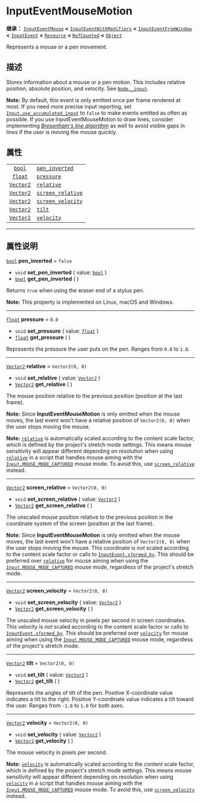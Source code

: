 <!-- ⚠ 请勿编辑本文件 ⚠ -->
<!-- 本文档使用脚本从 WeDot 引擎源码仓库生成。 -->
<!-- 生成脚本：https://github.com/WeDot-Engine/WeDot/tree/4.3/doc/tools/make_md.py； -->
<!-- 原文件：https://github.com/WeDot-Engine/WeDot/tree/4.3/doc/classes/InputEventMouseMotion.xml。 -->

<div id="_class_inputeventmousemotion"></div>

# InputEventMouseMotion

**继承：** [`InputEventMouse`](class_inputeventmouse.md) **<** [`InputEventWithModifiers`](class_inputeventwithmodifiers.md) **<** [`InputEventFromWindow`](class_inputeventfromwindow.md) **<** [`InputEvent`](class_inputevent.md) **<** [`Resource`](class_resource.md) **<** [`RefCounted`](class_refcounted.md) **<** [`Object`](class_object.md)

Represents a mouse or a pen movement.

## 描述

Stores information about a mouse or a pen motion. This includes relative position, absolute position, and velocity. See [`Node._input`](#class_node_private_method__input).

 **Note:** By default, this event is only emitted once per frame rendered at most. If you need more precise input reporting, set [`Input.use_accumulated_input`](#class_input_property_use_accumulated_input) to `false` to make events emitted as often as possible. If you use InputEventMouseMotion to draw lines, consider implementing [*Bresenham's line algorithm*](https://en.wikipedia.org/wiki/Bresenham%27s_line_algorithm) as well to avoid visible gaps in lines if the user is moving the mouse quickly.

## 属性

|||
|:-:|:--|
| [`bool`](class_bool.md)       | [`pen_inverted`](#class_inputeventmousemotion_property_pen_inverted)       | ``false``         |
| [`float`](class_float.md)     | [`pressure`](#class_inputeventmousemotion_property_pressure)               | ``0.0``           |
| [`Vector2`](class_vector2.md) | [`relative`](#class_inputeventmousemotion_property_relative)               | ``Vector2(0, 0)`` |
| [`Vector2`](class_vector2.md) | [`screen_relative`](#class_inputeventmousemotion_property_screen_relative) | ``Vector2(0, 0)`` |
| [`Vector2`](class_vector2.md) | [`screen_velocity`](#class_inputeventmousemotion_property_screen_velocity) | ``Vector2(0, 0)`` |
| [`Vector2`](class_vector2.md) | [`tilt`](#class_inputeventmousemotion_property_tilt)                       | ``Vector2(0, 0)`` |
| [`Vector2`](class_vector2.md) | [`velocity`](#class_inputeventmousemotion_property_velocity)               | ``Vector2(0, 0)`` |

<!-- rst-class:: classref-section-separator -->

---

## 属性说明

<div id="_class_inputeventmousemotion_property_pen_inverted"></div>

[`bool`](class_bool.md) **pen_inverted** = ``false`` <div id="class_inputeventmousemotion_property_pen_inverted"></div>

- `void` **set_pen_inverted** ( value: [`bool`](class_bool.md) )
- [`bool`](class_bool.md) **get_pen_inverted** ( )

Returns `true` when using the eraser end of a stylus pen.

 **Note:** This property is implemented on Linux, macOS and Windows.

<!-- rst-class:: classref-item-separator -->

---

<div id="_class_inputeventmousemotion_property_pressure"></div>

[`float`](class_float.md) **pressure** = ``0.0`` <div id="class_inputeventmousemotion_property_pressure"></div>

- `void` **set_pressure** ( value: [`float`](class_float.md) )
- [`float`](class_float.md) **get_pressure** ( )

Represents the pressure the user puts on the pen. Ranges from `0.0` to `1.0`.

<!-- rst-class:: classref-item-separator -->

---

<div id="_class_inputeventmousemotion_property_relative"></div>

[`Vector2`](class_vector2.md) **relative** = ``Vector2(0, 0)`` <div id="class_inputeventmousemotion_property_relative"></div>

- `void` **set_relative** ( value: [`Vector2`](class_vector2.md) )
- [`Vector2`](class_vector2.md) **get_relative** ( )

The mouse position relative to the previous position (position at the last frame).

 **Note:** Since **InputEventMouseMotion** is only emitted when the mouse moves, the last event won't have a relative position of `Vector2(0, 0)` when the user stops moving the mouse.

 **Note:** [`relative`](#class_inputeventmousemotion_property_relative) is automatically scaled according to the content scale factor, which is defined by the project's stretch mode settings. This means mouse sensitivity will appear different depending on resolution when using [`relative`](#class_inputeventmousemotion_property_relative) in a script that handles mouse aiming with the [`Input.MOUSE_MODE_CAPTURED`](#class_input_constant_mouse_mode_captured) mouse mode. To avoid this, use [`screen_relative`](#class_inputeventmousemotion_property_screen_relative) instead.

<!-- rst-class:: classref-item-separator -->

---

<div id="_class_inputeventmousemotion_property_screen_relative"></div>

[`Vector2`](class_vector2.md) **screen_relative** = ``Vector2(0, 0)`` <div id="class_inputeventmousemotion_property_screen_relative"></div>

- `void` **set_screen_relative** ( value: [`Vector2`](class_vector2.md) )
- [`Vector2`](class_vector2.md) **get_screen_relative** ( )

The unscaled mouse position relative to the previous position in the coordinate system of the screen (position at the last frame).

 **Note:** Since **InputEventMouseMotion** is only emitted when the mouse moves, the last event won't have a relative position of `Vector2(0, 0)` when the user stops moving the mouse. This coordinate is *not* scaled according to the content scale factor or calls to [`InputEvent.xformed_by`](#class_inputevent_method_xformed_by). This should be preferred over [`relative`](#class_inputeventmousemotion_property_relative) for mouse aiming when using the [`Input.MOUSE_MODE_CAPTURED`](#class_input_constant_mouse_mode_captured) mouse mode, regardless of the project's stretch mode.

<!-- rst-class:: classref-item-separator -->

---

<div id="_class_inputeventmousemotion_property_screen_velocity"></div>

[`Vector2`](class_vector2.md) **screen_velocity** = ``Vector2(0, 0)`` <div id="class_inputeventmousemotion_property_screen_velocity"></div>

- `void` **set_screen_velocity** ( value: [`Vector2`](class_vector2.md) )
- [`Vector2`](class_vector2.md) **get_screen_velocity** ( )

The unscaled mouse velocity in pixels per second in screen coordinates. This velocity is *not* scaled according to the content scale factor or calls to [`InputEvent.xformed_by`](#class_inputevent_method_xformed_by). This should be preferred over [`velocity`](#class_inputeventmousemotion_property_velocity) for mouse aiming when using the [`Input.MOUSE_MODE_CAPTURED`](#class_input_constant_mouse_mode_captured) mouse mode, regardless of the project's stretch mode.

<!-- rst-class:: classref-item-separator -->

---

<div id="_class_inputeventmousemotion_property_tilt"></div>

[`Vector2`](class_vector2.md) **tilt** = ``Vector2(0, 0)`` <div id="class_inputeventmousemotion_property_tilt"></div>

- `void` **set_tilt** ( value: [`Vector2`](class_vector2.md) )
- [`Vector2`](class_vector2.md) **get_tilt** ( )

Represents the angles of tilt of the pen. Positive X-coordinate value indicates a tilt to the right. Positive Y-coordinate value indicates a tilt toward the user. Ranges from `-1.0` to `1.0` for both axes.

<!-- rst-class:: classref-item-separator -->

---

<div id="_class_inputeventmousemotion_property_velocity"></div>

[`Vector2`](class_vector2.md) **velocity** = ``Vector2(0, 0)`` <div id="class_inputeventmousemotion_property_velocity"></div>

- `void` **set_velocity** ( value: [`Vector2`](class_vector2.md) )
- [`Vector2`](class_vector2.md) **get_velocity** ( )

The mouse velocity in pixels per second.

 **Note:** [`velocity`](#class_inputeventmousemotion_property_velocity) is automatically scaled according to the content scale factor, which is defined by the project's stretch mode settings. This means mouse sensitivity will appear different depending on resolution when using [`velocity`](#class_inputeventmousemotion_property_velocity) in a script that handles mouse aiming with the [`Input.MOUSE_MODE_CAPTURED`](#class_input_constant_mouse_mode_captured) mouse mode. To avoid this, use [`screen_velocity`](#class_inputeventmousemotion_property_screen_velocity) instead.

[^virtual]: 本方法通常需要用户覆盖才能生效。
[^const]: 本方法无副作用，不会修改该实例的任何成员变量。
[^vararg]: 本方法除了能接受在此处描述的参数外，还能够继续接受任意数量的参数。
[^constructor]: 本方法用于构造某个类型。
[^static]: 调用本方法无需实例，可直接使用类名进行调用。
[^operator]: 本方法描述的是使用本类型作为左操作数的有效运算符。
[^bitfield]: 这个值是由下列位标志构成位掩码的整数。
[^void]: 无返回值。
